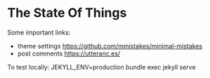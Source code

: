 # The State Of Things

Some important links:
- theme settings https://github.com/mmistakes/minimal-mistakes
- post comments https://utteranc.es/

 To test locally:
 JEKYLL_ENV=production bundle exec jekyll serve